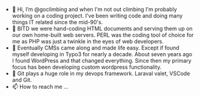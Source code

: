 - 👋 Hi, I’m @goclimbing and when I'm not out climbing I'm probably working on a coding project.  I've been writing code and doing many things IT related since the mid-90's.
- 👀 BITD we were hand-coding HTML documents and serving them up on our own home-built web servers. PERL was the coding tool of choice for me as PHP was just a twinkle in the eyes of web developers.  
- 🌱 Eventually CMSs came along and made life easy.  Except if found myself developing in Typo3 for nearly a decade. About seven years ago I found WordPress and that changed everything.  Since then my primary focus has been developing custom wordpress functionality.
- 💞️ Git plays a huge role in my devops framework.  Laraval valet, VSCode and Git.
- 📫 How to reach me ...

<!---
goclimbing/goclimbing is a ✨ special ✨ repository because its `README.md` (this file) appears on your GitHub profile.
You can click the Preview link to take a look at your changes.
--->

